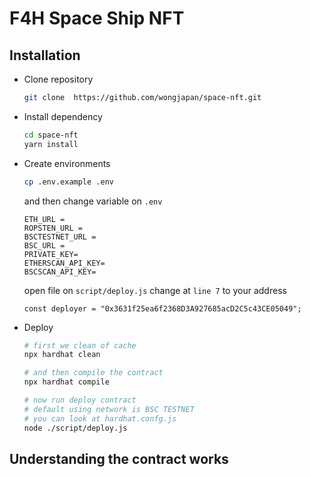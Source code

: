 # F4H Space Ship NFT

## Installation

- Clone repository

  ```sh
  git clone  https://github.com/wongjapan/space-nft.git
  ```

- Install dependency

  ```sh
  cd space-nft
  yarn install
  ```

- Create environments

  ```sh
  cp .env.example .env
  ```

  and then change variable on `.env`

  ```
  ETH_URL =
  ROPSTEN_URL =
  BSCTESTNET_URL =
  BSC_URL =
  PRIVATE_KEY=
  ETHERSCAN_API_KEY=
  BSCSCAN_API_KEY=
  ```

  open file on `script/deploy.js` change at `line 7` to your address

  ```
  const deployer = "0x3631f25ea6f2368D3A927685acD2C5c43CE05049";
  ```

- Deploy

  ```sh
  # first we clean of cache
  npx hardhat clean

  # and then compile the contract
  npx hardhat compile

  # now run deploy contract
  # default using network is BSC TESTNET
  # you can look at hardhat.confg.js
  node ./script/deploy.js
  ```

## Understanding the contract works
